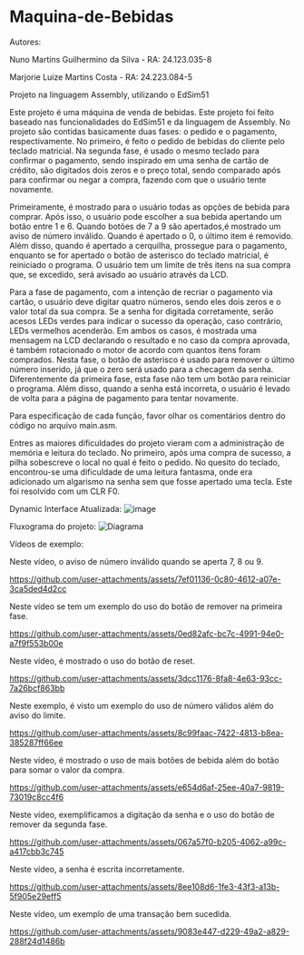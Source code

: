 # Maquina-de-Bebidas

Autores:
<p>Nuno Martins Guilhermino da Silva - RA: 24.123.035-8</p>
<p>Marjorie Luize Martins Costa - RA: 24.223.084-5</p>


Projeto na linguagem Assembly, utilizando o EdSim51

<p>Este projeto é uma máquina de venda de bebidas. Este projeto foi feito baseado nas funcionalidades do EdSim51 e da linguagem de Assembly. No projeto são contidas basicamente duas fases: o pedido e o pagamento, respectivamente. No primeiro, é feito o pedido de bebidas do cliente pelo teclado matricial. Na segunda fase, é usado o mesmo teclado para confirmar o pagamento, sendo inspirado em uma senha de cartão de crédito, são digitados dois zeros e o preço total, sendo comparado após para confirmar ou negar a compra, fazendo com que o usuário tente novamente. </p>


<p>  Primeiramente, é mostrado para o usuário todas as opções de bebida para comprar. Após isso, o usuário pode escolher a sua bebida apertando um botão entre 1 e 6. Quando botões de 7 a 9 são apertados,é mostrado um aviso de número inválido. Quando é apertado o 0, o último item é removido. Além disso, quando é apertado a cerquilha, prossegue para o pagamento, enquanto se for apertado o botão de asterisco do teclado matricial, é reiniciado o programa. O usuário tem um limite de três itens na sua compra que, se excedido, será avisado ao usuário através da LCD. </p>

<p>Para a fase de pagamento, com a intenção de recriar o pagamento via cartão, o usuário deve digitar quatro números, sendo eles dois zeros e o valor total da sua compra. Se a senha for digitada corretamente, serão acesos LEDs verdes para indicar o sucesso da operação, caso contrário, LEDs vermelhos acenderão. Em ambos os casos, é mostrada uma mensagem na LCD declarando o resultado e no caso da compra aprovada, é também rotacionado o motor de acordo com quantos itens foram comprados. Nesta fase, o botão de asterisco é usado para remover o último número inserido, já que o zero será usado para a checagem da senha. Diferentemente da primeira fase, esta fase não tem um botão para reiniciar o programa. Além disso, quando a senha está incorreta, o usuário é levado de volta para a página de pagamento para tentar novamente. </p>

<p>Para especificação de cada função, favor olhar os comentários dentro do código no arquivo main.asm. </p>

<p>Entres as maiores dificuldades do projeto vieram com a administração de memória e leitura do teclado. No primeiro, após uma compra de sucesso, a pilha sobescreve o local no qual é feito o pedido. No quesito do teclado, encontrou-se uma dificuldade de uma leitura fantasma, onde era adicionado um algarismo na senha sem que fosse apertado uma tecla. Este foi resolvido com um CLR F0. </p>

Dynamic Interface Atualizada:
![image](https://github.com/user-attachments/assets/de8874d7-c8a4-43a9-a1e5-cd671906509c)


Fluxograma do projeto:
![Diagrama](https://github.com/user-attachments/assets/ff2b5dde-1833-475d-a2a3-874a1322672e)


Vídeos de exemplo:

Neste vídeo, o aviso de número inválido quando se aperta 7, 8 ou 9.


https://github.com/user-attachments/assets/7ef01136-0c80-4612-a07e-3ca5ded4d2cc

Neste vídeo se tem um exemplo do uso do botão de remover na primeira fase.



https://github.com/user-attachments/assets/0ed82afc-bc7c-4991-94e0-a7f9f553b00e


Neste vídeo, é mostrado o uso do botão de reset.



https://github.com/user-attachments/assets/3dcc1176-8fa8-4e63-93cc-7a26bcf863bb


Neste exemplo, é visto um exemplo do uso de número válidos além do aviso do limite.



https://github.com/user-attachments/assets/8c99faac-7422-4813-b8ea-385287ff66ee


Neste vídeo, é mostrado o uso de mais botões de bebida além do botão para somar o valor da compra.



https://github.com/user-attachments/assets/e654d6af-25ee-40a7-9819-73019c8cc4f6


Neste vídeo, exemplificamos a digitação da senha e o uso do botão de remover da segunda fase.



https://github.com/user-attachments/assets/067a57f0-b205-4062-a99c-a417cbb3c745


Neste vídeo, a senha é escrita incorretamente.



https://github.com/user-attachments/assets/8ee108d6-1fe3-43f3-a13b-5f905e29eff5




Neste vídeo, um exemplo de uma transação bem sucedida.



https://github.com/user-attachments/assets/9083e447-d229-49a2-a829-288f24d1486b









